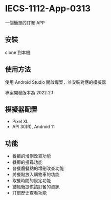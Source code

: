 # IECS-1112-App-0313

一個簡單的訂餐 APP

## 安裝

clone 到本機

## 使用方法

使用 Android Studio 開啟專案，並安裝對應的模擬器

專案開發版本為 2022.2.1

## 模擬器配置
- Pixel XL
- API 30(R), Android 11

## 功能

- 餐廳的增刪改查功能
- 餐廳的搜尋功能
- 各餐廳餐點的增刪改查功能
- 將餐點放入購物車的功能
- 取餐時間的設定功能
- 結帳後提供該訂餐的資訊
- 訂單歷史查看功能
